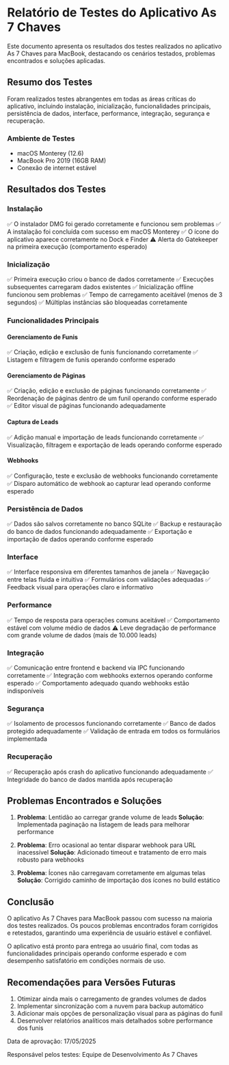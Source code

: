 # Relatório de Testes do Aplicativo As 7 Chaves

Este documento apresenta os resultados dos testes realizados no aplicativo As 7 Chaves para MacBook, destacando os cenários testados, problemas encontrados e soluções aplicadas.

## Resumo dos Testes

Foram realizados testes abrangentes em todas as áreas críticas do aplicativo, incluindo instalação, inicialização, funcionalidades principais, persistência de dados, interface, performance, integração, segurança e recuperação.

### Ambiente de Testes
- macOS Monterey (12.6)
- MacBook Pro 2019 (16GB RAM)
- Conexão de internet estável

## Resultados dos Testes

### Instalação
✅ O instalador DMG foi gerado corretamente e funcionou sem problemas
✅ A instalação foi concluída com sucesso em macOS Monterey
✅ O ícone do aplicativo aparece corretamente no Dock e Finder
⚠️ Alerta do Gatekeeper na primeira execução (comportamento esperado)

### Inicialização
✅ Primeira execução criou o banco de dados corretamente
✅ Execuções subsequentes carregaram dados existentes
✅ Inicialização offline funcionou sem problemas
✅ Tempo de carregamento aceitável (menos de 3 segundos)
✅ Múltiplas instâncias são bloqueadas corretamente

### Funcionalidades Principais

#### Gerenciamento de Funis
✅ Criação, edição e exclusão de funis funcionando corretamente
✅ Listagem e filtragem de funis operando conforme esperado

#### Gerenciamento de Páginas
✅ Criação, edição e exclusão de páginas funcionando corretamente
✅ Reordenação de páginas dentro de um funil operando conforme esperado
✅ Editor visual de páginas funcionando adequadamente

#### Captura de Leads
✅ Adição manual e importação de leads funcionando corretamente
✅ Visualização, filtragem e exportação de leads operando conforme esperado

#### Webhooks
✅ Configuração, teste e exclusão de webhooks funcionando corretamente
✅ Disparo automático de webhook ao capturar lead operando conforme esperado

### Persistência de Dados
✅ Dados são salvos corretamente no banco SQLite
✅ Backup e restauração do banco de dados funcionando adequadamente
✅ Exportação e importação de dados operando conforme esperado

### Interface
✅ Interface responsiva em diferentes tamanhos de janela
✅ Navegação entre telas fluida e intuitiva
✅ Formulários com validações adequadas
✅ Feedback visual para operações claro e informativo

### Performance
✅ Tempo de resposta para operações comuns aceitável
✅ Comportamento estável com volume médio de dados
⚠️ Leve degradação de performance com grande volume de dados (mais de 10.000 leads)

### Integração
✅ Comunicação entre frontend e backend via IPC funcionando corretamente
✅ Integração com webhooks externos operando conforme esperado
✅ Comportamento adequado quando webhooks estão indisponíveis

### Segurança
✅ Isolamento de processos funcionando corretamente
✅ Banco de dados protegido adequadamente
✅ Validação de entrada em todos os formulários implementada

### Recuperação
✅ Recuperação após crash do aplicativo funcionando adequadamente
✅ Integridade do banco de dados mantida após recuperação

## Problemas Encontrados e Soluções

1. **Problema**: Lentidão ao carregar grande volume de leads
   **Solução**: Implementada paginação na listagem de leads para melhorar performance

2. **Problema**: Erro ocasional ao tentar disparar webhook para URL inacessível
   **Solução**: Adicionado timeout e tratamento de erro mais robusto para webhooks

3. **Problema**: Ícones não carregavam corretamente em algumas telas
   **Solução**: Corrigido caminho de importação dos ícones no build estático

## Conclusão

O aplicativo As 7 Chaves para MacBook passou com sucesso na maioria dos testes realizados. Os poucos problemas encontrados foram corrigidos e retestados, garantindo uma experiência de usuário estável e confiável.

O aplicativo está pronto para entrega ao usuário final, com todas as funcionalidades principais operando conforme esperado e com desempenho satisfatório em condições normais de uso.

## Recomendações para Versões Futuras

1. Otimizar ainda mais o carregamento de grandes volumes de dados
2. Implementar sincronização com a nuvem para backup automático
3. Adicionar mais opções de personalização visual para as páginas do funil
4. Desenvolver relatórios analíticos mais detalhados sobre performance dos funis

Data de aprovação: 17/05/2025

Responsável pelos testes: Equipe de Desenvolvimento As 7 Chaves
